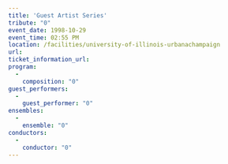 ```yaml
---
title: 'Guest Artist Series'
tribute: "0"
event_date: 1998-10-29
event_time: 02:55 PM
location: /facilities/university-of-illinois-urbanachampaign
url: 
ticket_information_url: 
program: 
  -
    composition: "0"
guest_performers: 
  -
    guest_performer: "0"
ensembles: 
  -
    ensemble: "0"
conductors: 
  -
    conductor: "0"
---
```

